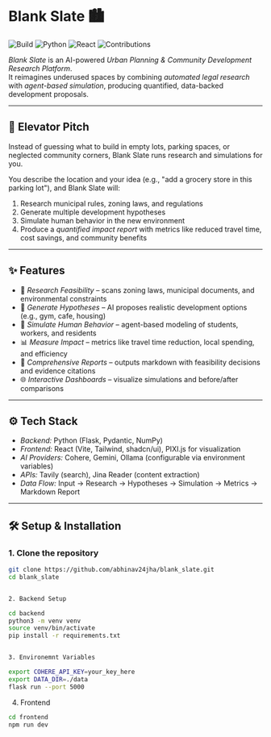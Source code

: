 # Blank Slate 🏙️

![Build](https://img.shields.io/badge/build-passing-brightgreen)
![Python](https://img.shields.io/badge/python-3.10+-yellow)
![React](https://img.shields.io/badge/frontend-React-blue)
![Contributions](https://img.shields.io/badge/contributions-welcome-orange)

*Blank Slate* is an AI-powered *Urban Planning & Community Development Research Platform*.  
It reimagines underused spaces by combining *automated legal research* with *agent-based simulation*, producing quantified, data-backed development proposals.

---

## 🚀 Elevator Pitch

Instead of guessing what to build in empty lots, parking spaces, or neglected community corners, Blank Slate runs research and simulations for you.  

You describe the location and your idea (e.g., "add a grocery store in this parking lot"), and Blank Slate will:  
1. Research municipal rules, zoning laws, and regulations  
2. Generate multiple development hypotheses  
3. Simulate human behavior in the new environment  
4. Produce a *quantified impact report* with metrics like reduced travel time, cost savings, and community benefits  

---

## ✨ Features

- 🔎 *Research Feasibility* – scans zoning laws, municipal documents, and environmental constraints  
- 🧠 *Generate Hypotheses* – AI proposes realistic development options (e.g., gym, cafe, housing)  
- 👥 *Simulate Human Behavior* – agent-based modeling of students, workers, and residents  
- 📊 *Measure Impact* – metrics like travel time reduction, local spending, and efficiency  
- 📑 *Comprehensive Reports* – outputs markdown with feasibility decisions and evidence citations  
- 🌐 *Interactive Dashboards* – visualize simulations and before/after comparisons  

---

## ⚙️ Tech Stack

- *Backend:* Python (Flask, Pydantic, NumPy)  
- *Frontend:* React (Vite, Tailwind, shadcn/ui), PIXI.js for visualization  
- *AI Providers:* Cohere, Gemini, Ollama (configurable via environment variables)  
- *APIs:* Tavily (search), Jina Reader (content extraction)  
- *Data Flow:* Input → Research → Hypotheses → Simulation → Metrics → Markdown Report  

---

## 🛠️ Setup & Installation

### 1. Clone the repository
```bash
git clone https://github.com/abhinav24jha/blank_slate.git
cd blank_slate


2. Backend Setup

cd backend
python3 -m venv venv
source venv/bin/activate 
pip install -r requirements.txt


3. Environemnt Variables

export COHERE_API_KEY=your_key_here
export DATA_DIR=./data
flask run --port 5000
```

4. Frontend 
```bash
cd frontend
npm run dev
```
